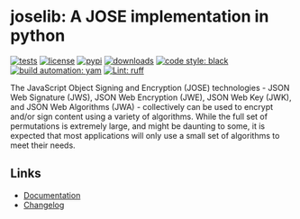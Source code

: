 # joselib: A JOSE implementation in python

[![tests][test_badge]][test_url]
[![license][licence_badge]][licence_url]
[![pypi][pypi_badge]][pypi_url]
[![downloads][pepy_badge]][pepy_url]
[![code style: black][black_badge]][black_url]
[![build automation: yam][yam_badge]][yam_url]
[![Lint: ruff][ruff_badge]][ruff_url]

The JavaScript Object Signing and Encryption (JOSE) technologies - JSON
Web Signature (JWS), JSON Web Encryption (JWE), JSON Web Key (JWK), and
JSON Web Algorithms (JWA) - collectively can be used to encrypt and/or
sign content using a variety of algorithms. While the full set of
permutations is extremely large, and might be daunting to some, it is
expected that most applications will only use a small set of algorithms
to meet their needs.

## Links

- [Documentation]
- [Changelog]

[test_badge]: https://github.com/spapanik/joselib/actions/workflows/tests.yml/badge.svg
[test_url]: https://github.com/spapanik/joselib/actions/workflows/tests.yml
[licence_badge]: https://img.shields.io/badge/License-LGPL_v3-blue.svg
[licence_url]: https://github.com/spapanik/joselib/blob/main/docs/LICENSE.md
[pypi_badge]: https://img.shields.io/pypi/v/joselib
[pypi_url]: https://pypi.org/project/joselib
[pepy_badge]: https://pepy.tech/badge/joselib
[pepy_url]: https://pepy.tech/project/joselib
[black_badge]: https://img.shields.io/badge/code%20style-black-000000.svg
[black_url]: https://github.com/psf/black
[yam_badge]: https://img.shields.io/badge/build%20automation-yamk-success
[yam_url]: https://github.com/spapanik/yamk
[ruff_badge]: https://img.shields.io/endpoint?url=https://raw.githubusercontent.com/charliermarsh/ruff/main/assets/badge/v1.json
[ruff_url]: https://github.com/charliermarsh/ruff
[Documentation]: https://joselib.readthedocs.io/en/stable/
[Changelog]: https://github.com/spapanik/joselib/blob/main/docs/CHANGELOG.md
